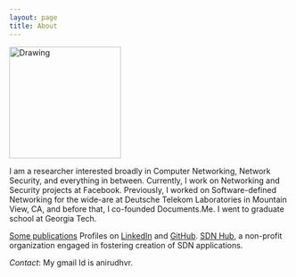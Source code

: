 ```yaml
---
layout: page
title: About
---
```


<img src="https://s3.amazonaws.com/avr-images/profile1.jpg" alt="Drawing" style="width: 200px;"/>

I am a researcher interested broadly in Computer Networking, Network
Security, and everything in between. Currently, I work on Networking and
Security projects at Facebook. Previously, I worked on Software-defined
Networking for the wide-are at Deutsche Telekom Laboratories in Mountain
View, CA, and before that, I co-founded Documents.Me. I went to
graduate school at Georgia Tech.

[Some publications](https://scholar.google.com/citations?view_op=list_works&hl=en&user=6iwSBxcAAAAJ)
Profiles on [LinkedIn](https://www.linkedin.com/in/anirudhvr) and [GitHub](https://github.com/anirudhvr).
[SDN Hub](http://sdnhub.org), a non-profit organization engaged in fostering creation of SDN
applications.

*Contact*: My gmail Id is anirudhvr.
